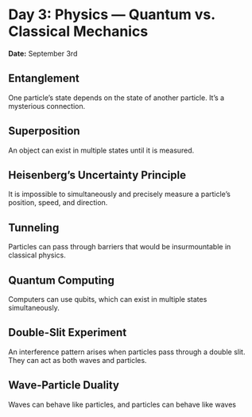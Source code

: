 # Day 3: Physics — Quantum vs. Classical Mechanics  

**Date:** September 3rd  

## Entanglement  
One particle’s state depends on the state of another particle. It’s a mysterious connection.  

## Superposition  
An object can exist in multiple states until it is measured.  

## Heisenberg’s Uncertainty Principle  
It is impossible to simultaneously and precisely measure a particle’s position, speed, and direction.  

## Tunneling  
Particles can pass through barriers that would be insurmountable in classical physics.  

## Quantum Computing  
Computers can use qubits, which can exist in multiple states simultaneously.  

## Double-Slit Experiment  
An interference pattern arises when particles pass through a double slit. They can act as both waves and particles.  

## Wave-Particle Duality  
Waves can behave like particles, and particles can behave like waves